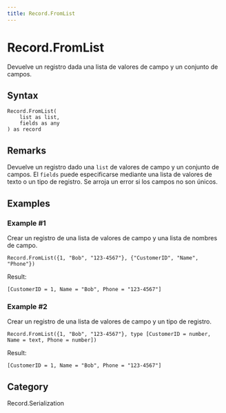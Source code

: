 ```yaml
---
title: Record.FromList
---
```


# Record.FromList


Devuelve un registro dada una lista de valores de campo y un conjunto de campos.


## Syntax

```powerquery
Record.FromList(
    list as list,
    fields as any
) as record
```


## Remarks

Devuelve un registro dado una <code>list</code> de valores de campo y un conjunto de campos.  El <code>fields</code> puede especificarse mediante una lista de valores de texto o un tipo de registro.  Se arroja un error si los campos no son únicos.


## Examples

### Example #1 
Crear un registro de una lista de valores de campo y una lista de nombres de campo.
```powerquery
Record.FromList({1, "Bob", "123-4567"}, {"CustomerID", "Name", "Phone"})
```

Result: 
```powerquery
[CustomerID = 1, Name = "Bob", Phone = "123-4567"]
```


### Example #2 
Crear un registro de una lista de valores de campo y un tipo de registro.
```powerquery
Record.FromList({1, "Bob", "123-4567"}, type [CustomerID = number, Name = text, Phone = number])
```

Result: 
```powerquery
[CustomerID = 1, Name = "Bob", Phone = "123-4567"]
```




## Category
Record.Serialization
